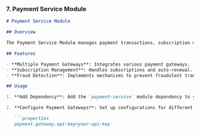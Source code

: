 
### 7. **Payment Service Module**

```markdown
# Payment Service Module

## Overview

The Payment Service Module manages payment transactions, subscription management, and fraud detection.

## Features

- **Multiple Payment Gateways**: Integrates various payment gateways.
- **Subscription Management**: Handles subscriptions and auto-renewal.
- **Fraud Detection**: Implements mechanisms to prevent fraudulent transactions.

## Usage

1. **Add Dependency**: Add the `payment-service` module dependency to your microservices.

2. **Configure Payment Gateways**: Set up configurations for different payment gateways.

   ```properties
   payment.gateway.api-key=your-api-key

